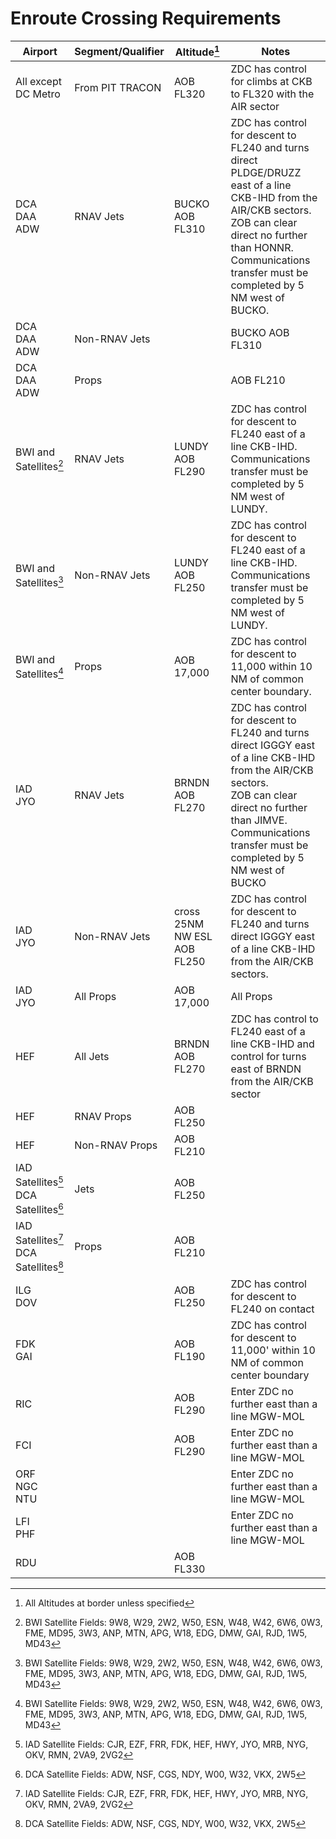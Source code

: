 # Enroute Crossing Requirements

| Airport | Segment/Qualifier | Altitude[^1] | Notes |
| ------- | ---------- | --------- | ------- |
| All except DC Metro | From PIT TRACON | AOB FL320 | ZDC has control for climbs at CKB to FL320 with the AIR sector |
| DCA <br> DAA <br> ADW| RNAV Jets | BUCKO AOB FL310 | ZDC has control for descent to FL240 and turns direct PLDGE/DRUZZ east of a line CKB-IHD from the AIR/CKB sectors. <br> ZOB can clear direct no further than HONNR.<br>  Communications transfer must be completed by 5 NM west of BUCKO. |
| DCA <br> DAA <br> ADW| Non-RNAV Jets | | BUCKO AOB FL310 | ZDC has control for descent to FL240 and turns direct PLDGE/DRUZZ east of a line CKB-IHD from the AIR/CKB sectors. ZOB can clear direct no further than HONNR.<br>  Communications transfer must be completed by 5 NM west of BUCKO. |
| DCA <br> DAA <br> ADW| Props | | AOB FL210 |  ZDC has control for descent to FL240 and turns direct PLDGE/DRUZZ east of a line CKB-IHD from the AIR/CKB sectors. ZOB can clear direct no further than HONNR.<br>  Communications transfer must be completed by 5 NM west of BUCKO. |
| BWI and Satellites[^2] | RNAV Jets | LUNDY AOB FL290 | ZDC has control for descent to FL240 east of a line CKB-IHD. <br> Communications transfer must be completed by 5 NM west of LUNDY. |
| BWI and Satellites[^2] | Non-RNAV Jets| LUNDY AOB FL250 | ZDC has control for descent to FL240 east of a line CKB-IHD. <br> Communications transfer must be completed by 5 NM west of LUNDY. |
| BWI and Satellites[^2] | Props | AOB 17,000 | ZDC has control for descent to 11,000 within 10 NM of common center boundary. |
| IAD <br> JYO | RNAV Jets | BRNDN AOB FL270  | ZDC has control for descent to FL240 and turns direct IGGGY east of a line CKB-IHD from the AIR/CKB sectors. <br> ZOB can clear direct no further than JIMVE. <br> Communications transfer must be completed by 5 NM west of BUCKO |
| IAD <br> JYO | Non-RNAV Jets | cross 25NM NW ESL AOB FL250 | ZDC has control for descent to FL240 and turns direct IGGGY east of a line CKB-IHD from the AIR/CKB sectors. |
| IAD <br> JYO | All Props | AOB 17,000| All Props |  Must enter ZDC via BLR sector. ZDC has control for descent to 11,000' within 10 NM of common center boundary |
| HEF | All Jets | BRNDN AOB FL270 | ZDC has control to FL240 east of a line CKB-IHD and control for turns east of BRNDN from the AIR/CKB sector |
| HEF | RNAV Props | AOB FL250 | |
| HEF | Non-RNAV Props | AOB FL210 | |
| IAD Satellites[^3] <br> DCA Satellites[^4] | Jets| AOB FL250 | |
| IAD Satellites[^3] <br> DCA Satellites[^4] | Props | AOB FL210 | |
| ILG <br> DOV | | AOB FL250 | ZDC has control for descent to FL240 on contact |
| FDK <br> GAI | | AOB FL190 | ZDC has control for descent to 11,000' within 10 NM of common center boundary|
| RIC | | AOB FL290 | Enter ZDC no further east than a line MGW-MOL |
| FCI | | AOB FL290 | Enter ZDC no further east than a line MGW-MOL |
| ORF <br> NGC <br> NTU | | | Enter ZDC no further east than a line MGW-MOL |
| LFI <br> PHF | | | Enter ZDC no further east than a line MGW-MOL |
| RDU | | AOB FL330 |  |



[^1]: All Altitudes at border unless specified
[^2]: BWI Satellite Fields: 9W8, W29, 2W2, W50, ESN, W48, W42, 6W6, 0W3, FME, MD95, 3W3, ANP, MTN, APG, W18, EDG, DMW, GAI, RJD, 1W5, MD43
[^3]: IAD Satellite Fields: CJR, EZF, FRR, FDK, HEF, HWY, JYO, MRB, NYG, OKV, RMN, 2VA9, 2VG2
[^4]: DCA Satellite Fields: ADW, NSF, CGS, NDY, W00, W32, VKX, 2W5